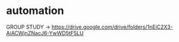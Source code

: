 # automation

GROUP STUDY -> https://drive.google.com/drive/folders/1nEiC2X3-AiACWjnZNacJ6-YwWD5tF5LU
